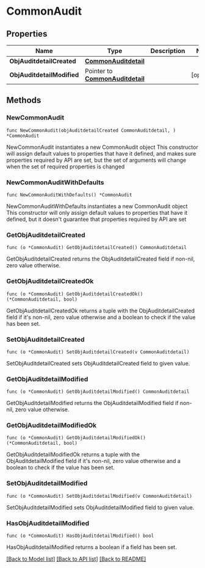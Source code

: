 # CommonAudit

## Properties

Name | Type | Description | Notes
------------ | ------------- | ------------- | -------------
**ObjAuditdetailCreated** | [**CommonAuditdetail**](CommonAuditdetail.md) |  | 
**ObjAuditdetailModified** | Pointer to [**CommonAuditdetail**](CommonAuditdetail.md) |  | [optional] 

## Methods

### NewCommonAudit

`func NewCommonAudit(objAuditdetailCreated CommonAuditdetail, ) *CommonAudit`

NewCommonAudit instantiates a new CommonAudit object
This constructor will assign default values to properties that have it defined,
and makes sure properties required by API are set, but the set of arguments
will change when the set of required properties is changed

### NewCommonAuditWithDefaults

`func NewCommonAuditWithDefaults() *CommonAudit`

NewCommonAuditWithDefaults instantiates a new CommonAudit object
This constructor will only assign default values to properties that have it defined,
but it doesn't guarantee that properties required by API are set

### GetObjAuditdetailCreated

`func (o *CommonAudit) GetObjAuditdetailCreated() CommonAuditdetail`

GetObjAuditdetailCreated returns the ObjAuditdetailCreated field if non-nil, zero value otherwise.

### GetObjAuditdetailCreatedOk

`func (o *CommonAudit) GetObjAuditdetailCreatedOk() (*CommonAuditdetail, bool)`

GetObjAuditdetailCreatedOk returns a tuple with the ObjAuditdetailCreated field if it's non-nil, zero value otherwise
and a boolean to check if the value has been set.

### SetObjAuditdetailCreated

`func (o *CommonAudit) SetObjAuditdetailCreated(v CommonAuditdetail)`

SetObjAuditdetailCreated sets ObjAuditdetailCreated field to given value.


### GetObjAuditdetailModified

`func (o *CommonAudit) GetObjAuditdetailModified() CommonAuditdetail`

GetObjAuditdetailModified returns the ObjAuditdetailModified field if non-nil, zero value otherwise.

### GetObjAuditdetailModifiedOk

`func (o *CommonAudit) GetObjAuditdetailModifiedOk() (*CommonAuditdetail, bool)`

GetObjAuditdetailModifiedOk returns a tuple with the ObjAuditdetailModified field if it's non-nil, zero value otherwise
and a boolean to check if the value has been set.

### SetObjAuditdetailModified

`func (o *CommonAudit) SetObjAuditdetailModified(v CommonAuditdetail)`

SetObjAuditdetailModified sets ObjAuditdetailModified field to given value.

### HasObjAuditdetailModified

`func (o *CommonAudit) HasObjAuditdetailModified() bool`

HasObjAuditdetailModified returns a boolean if a field has been set.


[[Back to Model list]](../README.md#documentation-for-models) [[Back to API list]](../README.md#documentation-for-api-endpoints) [[Back to README]](../README.md)


